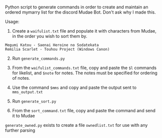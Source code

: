 Python script to generate commands in order to create and maintain an ordered mymarry list for the discord Mudae Bot. Don't ask why I made this.

Usage:

1. Create a `waifulist.txt` file and populate it with characters from Mudae, in the order you wish to sort them by.

```
Megumi Katou - Saenai Heroine no Sodatekata
Remilia Scarlet - Touhou Project (Windows Canon)
```

2. Run `generate_commands.py`

3. From the `waifulist_commands.txt` file, copy and paste the `$l` commands for likelist, and `$note` for notes. The notes must be specified for ordering of notes.

4. Use the command `$mms` and copy and paste the output sent to `mms_output.txt`

5. Run `generate_sort.py`

6. From the `sort_command.txt` file, copy and paste the command and send it to Mudae

`generate_owned.py` exists to create a file `ownedlist.txt` for use with any further parsing
